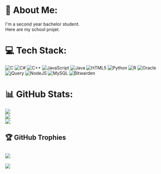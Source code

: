 # 💫 About Me:
I'm a second year bachelor student.<br>Here are my school projet.


# 💻 Tech Stack:
![C](https://img.shields.io/badge/c-%2300599C.svg?style=plastic&logo=c&logoColor=white) ![C#](https://img.shields.io/badge/c%23-%23239120.svg?style=plastic&logo=csharp&logoColor=white) ![C++](https://img.shields.io/badge/c++-%2300599C.svg?style=plastic&logo=c%2B%2B&logoColor=white) ![JavaScript](https://img.shields.io/badge/javascript-%23323330.svg?style=plastic&logo=javascript&logoColor=%23F7DF1E) ![Java](https://img.shields.io/badge/java-%23ED8B00.svg?style=plastic&logo=openjdk&logoColor=white) ![HTML5](https://img.shields.io/badge/html5-%23E34F26.svg?style=plastic&logo=html5&logoColor=white) ![Python](https://img.shields.io/badge/python-3670A0?style=plastic&logo=python&logoColor=ffdd54) ![R](https://img.shields.io/badge/r-%23276DC3.svg?style=plastic&logo=r&logoColor=white) ![Oracle](https://img.shields.io/badge/Oracle-F80000?style=plastic&logo=oracle&logoColor=white) ![jQuery](https://img.shields.io/badge/jquery-%230769AD.svg?style=plastic&logo=jquery&logoColor=white) ![NodeJS](https://img.shields.io/badge/node.js-6DA55F?style=plastic&logo=node.js&logoColor=white) ![MySQL](https://img.shields.io/badge/mysql-4479A1.svg?style=plastic&logo=mysql&logoColor=white) ![Bitwarden](https://img.shields.io/badge/bitwarden-%23175DDC.svg?style=plastic&logo=bitwarden&logoColor=white) 
# 📊 GitHub Stats:
![](https://github-readme-stats.vercel.app/api?username=fywax&theme=yeblu&hide_border=false&include_all_commits=true&count_private=false)<br/>
![](https://nirzak-streak-stats.vercel.app/?user=fywax&theme=yeblu&hide_border=false)<br/>
![](https://github-readme-stats.vercel.app/api/top-langs/?username=fywax&theme=yeblu&hide_border=false&include_all_commits=true&count_private=false&layout=compact)

## 🏆 GitHub Trophies
![](https://github-profile-trophy.vercel.app/?username=fywax&theme=monokai&no-frame=false&no-bg=false&margin-w=4)
---
[![](https://visitcount.itsvg.in/api?id=fywax&icon=6&color=0)](https://visitcount.itsvg.in)

<!-- Proudly created with GPRM ( https://gprm.itsvg.in ) -->
